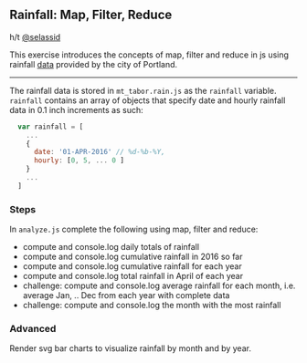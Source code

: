 ## Rainfall: Map, Filter, Reduce
h/t [@selassid](https://github.com/selassid/codeguild/blob/master/practice-rain.md)

This exercise introduces the concepts of map, filter and reduce in js using rainfall [data](http://or.water.usgs.gov/non-usgs/bes/) provided by the city of Portland.
___

The rainfall data is stored in `mt_tabor.rain.js` as the `rainfall` variable. `rainfall` contains an array of objects that specify date and hourly rainfall data in 0.1 inch increments as such:
```js
  var rainfall = [
    ...
    {
      date: '01-APR-2016' // %d-%b-%Y,
      hourly: [0, 5, ... 0 ]
    }
    ...
  ]
```

### Steps
In `analyze.js` complete the following using map, filter and reduce:
* compute and console.log daily totals of rainfall
* compute and console.log cumulative rainfall in 2016 so far
* compute and console.log cumulative rainfall for each year
* compute and console.log total rainfall in April of each year
* challenge: compute and console.log average rainfall for each month, i.e. average Jan, .. Dec from each year with complete data
* challenge: compute and console.log the month with the most rainfall

### Advanced
Render svg bar charts to visualize rainfall by month and by year.
